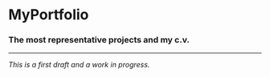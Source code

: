# MyPortfolio

### The most representative projects and my c.v.
***

*This is a first draft and a work in progress.*
